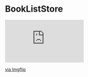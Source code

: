 # BookListStore

<div style="width:260px;max-width:100%;"><div style="height:0;padding-bottom:53.85%;position:relative;"><iframe width="260" height="140" style="position:absolute;top:0;left:0;width:100%;height:100%;" frameBorder="0" src="https://imgflip.com/embed/4qf2u7"></iframe></div><p><a href="https://imgflip.com/gif/4qf2u7">via Imgflip</a></p></div>
